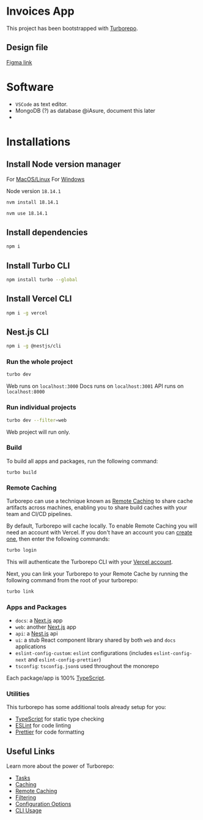 # Invoices App

This project has been bootstrapped with [Turborepo](https://turbo.build/repo/docs).

## Design file

[Figma link](https://www.figma.com/file/mkIpkIjPBTNHOKSxyDz84K/invoice-app?t=fln7hbL3Pzkmuf5F-0)

# Software

- `VSCode` as text editor.
- MongoDB (?) as database @iAsure, document this later
-

# Installations

## Install Node version manager

For [MacOS/Linux](https://github.com/nvm-sh/nvm)
For [Windows](https://github.com/coreybutler/nvm-windows)

Node version `18.14.1`

```bash
nvm install 18.14.1
```

```bash
nvm use 18.14.1
```

## Install dependencies

```bash
npm i
```

## Install Turbo CLI

```bash
npm install turbo --global
```

## Install Vercel CLI

```bash
npm i -g vercel
```

## Nest.js CLI

```bash
npm i -g @nestjs/cli
```

### Run the whole project

```bash
turbo dev
```

Web runs on `localhost:3000`
Docs runs on `localhost:3001`
API runs on `localhost:8000`

### Run individual projects

```bash
turbo dev --filter=web
```

Web project will run only.

### Build

To build all apps and packages, run the following command:

```
turbo build
```

### Remote Caching

Turborepo can use a technique known as [Remote Caching](https://turbo.build/repo/docs/core-concepts/remote-caching) to share cache artifacts across machines, enabling you to share build caches with your team and CI/CD pipelines.

By default, Turborepo will cache locally. To enable Remote Caching you will need an account with Vercel. If you don't have an account you can [create one](https://vercel.com/signup), then enter the following commands:

```bash
turbo login
```

This will authenticate the Turborepo CLI with your [Vercel account](https://vercel.com/docs/concepts/personal-accounts/overview).

Next, you can link your Turborepo to your Remote Cache by running the following command from the root of your turborepo:

```bash
turbo link
```

### Apps and Packages

- `docs`: a [Next.js](https://nextjs.org/) app
- `web`: another [Next.js](https://nextjs.org/) app
- `api`: a [Nest.js](https://nestjs.com/) api
- `ui`: a stub React component library shared by both `web` and `docs` applications
- `eslint-config-custom`: `eslint` configurations (includes `eslint-config-next` and `eslint-config-prettier`)
- `tsconfig`: `tsconfig.json`s used throughout the monorepo

Each package/app is 100% [TypeScript](https://www.typescriptlang.org/).

### Utilities

This turborepo has some additional tools already setup for you:

- [TypeScript](https://www.typescriptlang.org/) for static type checking
- [ESLint](https://eslint.org/) for code linting
- [Prettier](https://prettier.io) for code formatting

## Useful Links

Learn more about the power of Turborepo:

- [Tasks](https://turbo.build/repo/docs/core-concepts/monorepos/running-tasks)
- [Caching](https://turbo.build/repo/docs/core-concepts/caching)
- [Remote Caching](https://turbo.build/repo/docs/core-concepts/remote-caching)
- [Filtering](https://turbo.build/repo/docs/core-concepts/monorepos/filtering)
- [Configuration Options](https://turbo.build/repo/docs/reference/configuration)
- [CLI Usage](https://turbo.build/repo/docs/reference/command-line-reference)
